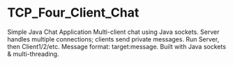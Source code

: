 # TCP_Four_Client_Chat
Simple Java Chat Application Multi-client chat using Java sockets. Server handles multiple connections; clients send private messages. Run Server, then Client1/2/etc. Message format: target:message. Built with Java sockets &amp; multi-threading.
